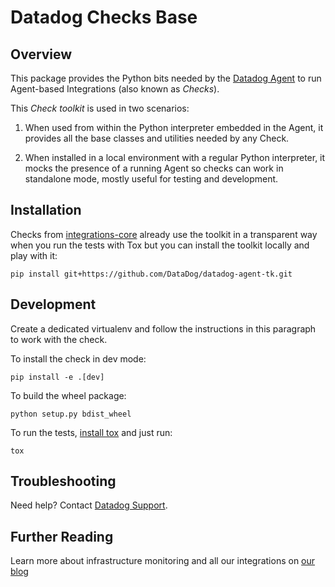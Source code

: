 # Datadog Checks Base

## Overview

This package provides the Python bits needed by the [Datadog Agent][1]
to run Agent-based Integrations (also known as _Checks_).

This _Check toolkit_ is used in two scenarios:

 1. When used from within the Python interpreter embedded in the Agent, it
 provides all the base classes and utilities needed by any Check.

 2. When installed in a local environment with a regular Python interpreter, it
 mocks the presence of a running Agent so checks can work in standalone mode,
 mostly useful for testing and development.

## Installation

Checks from [integrations-core][2] already
use the toolkit in a transparent way when you run the tests with Tox but you can
install the toolkit locally and play with it:
```
pip install git+https://github.com/DataDog/datadog-agent-tk.git
```

## Development

Create a dedicated virtualenv and follow the instructions in this paragraph
to work with the check.

To install the check in dev mode:
```
pip install -e .[dev]
```

To build the wheel package:
```
python setup.py bdist_wheel
```

To run the tests, [install tox][3] and just run:
```
tox
```

## Troubleshooting
Need help? Contact [Datadog Support][4].

## Further Reading
Learn more about infrastructure monitoring and all our integrations on [our blog][5]


[1]: https://github.com/DataDog/datadog-agent
[2]: https://github.com/DataDog/integrations-core
[3]: http://tox.readthedocs.io/en/latest/install.html
[4]: http://docs.datadoghq.com/help/
[5]: https://www.datadoghq.com/blog/
